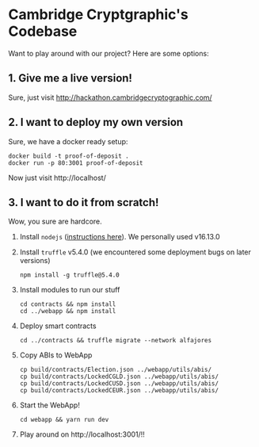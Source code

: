 # Cambridge Cryptgraphic's Codebase

Want to play around with our project? Here are some options:

## 1. Give me a live version!

Sure, just visit http://hackathon.cambridgecryptographic.com/

## 2. I want to deploy my own version

Sure, we have a docker ready setup:

```
docker build -t proof-of-deposit .
docker run -p 80:3001 proof-of-deposit
```

Now just visit http://localhost/

## 3. I want to do it from scratch!

Wow, you sure are hardcore.

1. Install `nodejs` ([instructions here](https://nodejs.org/en/download/)). We personally used v16.13.0

2. Install `truffle` v5.4.0 (we encountered some deployment bugs on later versions)
    ```
    npm install -g truffle@5.4.0
    ```

3. Install modules to run our stuff
    ```
    cd contracts && npm install
    cd ../webapp && npm install
    ```

4. Deploy smart contracts
   ```
   cd ../contracts && truffle migrate --network alfajores
   ```

5. Copy ABIs to WebApp
    ```
    cp build/contracts/Election.json ../webapp/utils/abis/
    cp build/contracts/LockedCGLD.json ../webapp/utils/abis/
    cp build/contracts/LockedCUSD.json ../webapp/utils/abis/
    cp build/contracts/LockedCEUR.json ../webapp/utils/abis/
    ```

6. Start the WebApp! 
    ```
    cd webapp && yarn run dev
    ```

7. Play around on http://localhost:3001/!!
